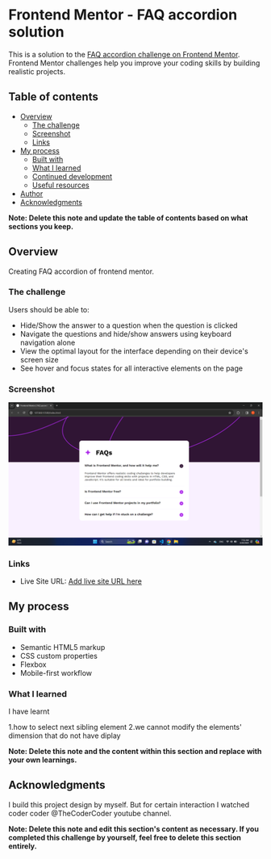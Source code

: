 # Frontend Mentor - FAQ accordion solution

This is a solution to the [FAQ accordion challenge on Frontend Mentor](https://www.frontendmentor.io/challenges/faq-accordion-wyfFdeBwBz). Frontend Mentor challenges help you improve your coding skills by building realistic projects. 

## Table of contents

- [Overview](#overview)
  - [The challenge](#the-challenge)
  - [Screenshot](#screenshot)
  - [Links](#links)
- [My process](#my-process)
  - [Built with](#built-with)
  - [What I learned](#what-i-learned)
  - [Continued development](#continued-development)
  - [Useful resources](#useful-resources)
- [Author](#author)
- [Acknowledgments](#acknowledgments)

**Note: Delete this note and update the table of contents based on what sections you keep.**

## Overview
Creating FAQ accordion of frontend mentor.

### The challenge

Users should be able to:

- Hide/Show the answer to a question when the question is clicked
- Navigate the questions and hide/show answers using keyboard navigation alone
- View the optimal layout for the interface depending on their device's screen size
- See hover and focus states for all interactive elements on the page

### Screenshot

![final solution picture](assets/images/solution.png)

### Links

- Live Site URL: [Add live site URL here](https://thinthunaing.github.io/faq-accordion/)

## My process

### Built with

- Semantic HTML5 markup
- CSS custom properties
- Flexbox
- Mobile-first workflow



### What I learned

I have learnt 

1.how to select next sibling element
2.we cannot modify the elements' dimension that do not have diplay

**Note: Delete this note and the content within this section and replace with your own learnings.**

## Acknowledgments

I build this project design by myself. But for certain interaction I watched coder coder  @TheCoderCoder youtube channel.

**Note: Delete this note and edit this section's content as necessary. If you completed this challenge by yourself, feel free to delete this section entirely.**
